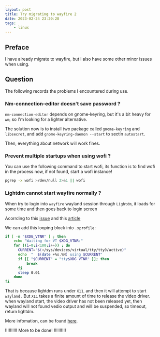 ```yaml
---
layout: post
title: Try migrating to wayfire 2
date: 2023-02-24 23:20:28
tags:
    - linux
---
```


## Preface

I have already migrate to wayfire, but I also have some other minor issues when using.

## Question

The following records the problems I encountered during use.

### Nm-connection-editor doesn't save password ?

`nm-connection-editor` depends on gnome-keyring, but it's a bit heavy for `wm`, so I'm looking for a lighter alternative.

The solution now is to install two package called `gnome-keyring` and `libsecret`, and add `gnome-keyring-daemon --start` to sectin `autostart`.

Then, everything about network will work fines.

### Prevent multiple startups when using wofi ?

You can use the following command to start wofi, its function is to find wofi in the process now, if not found, start a wofi instance!

```sh
pgrep -x wofi >/dev/null 2>&1 || wofi
```

### Lightdm cannot start wayfire normally ?

When try to login into `wayfire` wayland session through `Lightdm`, it loads for some time and then goes back to login screen

Acorrding to this [issue](https://github.com/canonical/lightdm/issues/63) and this [article](https://blog.lilydjwg.me/2021/11/15/wayfire-migration-progress.215972.html)

We can add this looping block into `.xprofile`:

```sh
if [ -n "$XDG_VTNR" ] ; then
    echo "Waiting for VT $XDG_VTNR:"
    for ((i=0;i<100;i++)) ; do
      CURRENT="$(</sys/devices/virtual/tty/tty0/active)"
      echo  "  $(date +%s.%N) using $CURRENT"
      if [[ "$CURRENT" = "tty$XDG_VTNR" ]]; then
          break
      fi
      sleep 0.01
    done
fi
```

That is because lightdm runs under `X11`, and then it will attempt to start `wayland.` But `X11` takes a finite amount of time to release the video driver. when wayland start, the video driver has not been released yet, then wayland will not found vedio output and will be suspended, so timeout, return lightdm.

More infomation, can be found [here](https://github.com/WayfireWM/wayfire/issues/1479).

!!!!!!!!!!
More to be done!
!!!!!!!!!!

